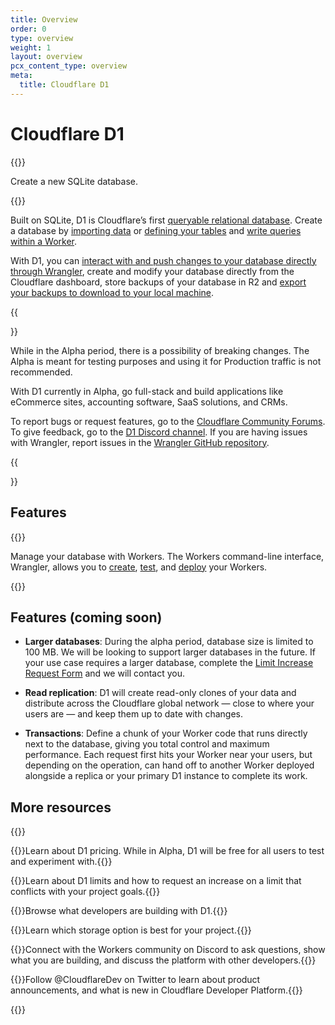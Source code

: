 ```yaml
---
title: Overview
order: 0
type: overview
weight: 1
layout: overview
pcx_content_type: overview
meta:
  title: Cloudflare D1
---
```


# Cloudflare D1

{{<description>}}

Create a new SQLite database.

{{</description>}}

Built on SQLite, D1 is Cloudflare’s first [queryable relational database](https://blog.cloudflare.com/introducing-d1/). Create a database by [importing data](/d1/learning/importing-data/) or [defining your tables](/d1/get-started/#5-run-a-query-against-your-d1-database) and [write queries within a Worker](/d1/get-started/#write-queries-within-your-worker).

With D1, you can [interact with and push changes to your database directly through Wrangler](/d1/get-started/#1-install-and-authenticate-wrangler), create and modify your database directly from the Cloudflare dashboard, store backups of your database in R2 and [export your backups to download to your local machine](/d1/learning/backups/).

{{<Aside type="warning" header="Public Alpha">}}

While in the Alpha period, there is a possibility of breaking changes. The Alpha is meant for testing purposes and using it for Production traffic is not recommended.

With D1 currently in Alpha, go full-stack and build applications like eCommerce sites, accounting software, SaaS solutions, and CRMs.

To report bugs or request features, go to the [Cloudflare Community Forums](https://community.cloudflare.com/c/developers/d1/85). To give feedback, go to the [D1 Discord channel](https://discord.com/invite/cloudflaredev). If you are having issues with Wrangler, report issues in the [Wrangler GitHub repository](https://github.com/cloudflare/workers-sdk/issues/new/choose).

{{</Aside>}}

## Features
 
{{<feature header="Wrangler" href="/workers/wrangler/install-and-update/">}}

Manage your database with Workers. The Workers command-line interface, Wrangler, allows you to [create](/workers/wrangler/commands/#init), [test](/workers/wrangler/commands/#dev), and [deploy](/workers/wrangler/commands/#publish) your Workers.

{{</feature>}}

## Features (coming soon)

* **Larger databases**: During the alpha period, database size is limited to 100 MB. We will be looking to support larger databases in the future. If your use case requires a larger database, complete the [Limit Increase Request Form](https://docs.google.com/forms/d/e/1FAIpQLSd_fwAVOboH9SlutMonzbhCxuuuOmiU1L_I5O2CFbXf_XXMRg/viewform) and we will contact you.

* **Read replication**: D1 will create read-only clones of your data and distribute across the Cloudflare global network — close to where your users are — and keep them up to date with changes.

* **Transactions**: Define a chunk of your Worker code that runs directly next to the database, giving you total control and maximum performance. Each request first hits your Worker near your users, but depending on the operation, can hand off to another Worker deployed alongside a replica or your primary D1 instance to complete its work.

## More resources
 
{{<resource-group>}}
 
{{<resource header="Pricing" href="/d1/platform/pricing/" icon="price">}}Learn about D1 pricing. While in Alpha, D1 will be free for all users to test and experiment with.{{</resource>}}
 
{{<resource header="Limits" href="/d1/platform/limits/" icon="documentation-clipboard">}}Learn about D1 limits and how to request an increase on a limit that conflicts with your project goals.{{</resource>}}

{{<resource header="Community projects" href="/d1/platform/community-projects/" icon="reference-architecture">}}Browse what developers are building with D1.{{</resource>}}

{{<resource header="Storage options" href="/workers/platform/storage-options/" icon="documentation-clipboard">}}Learn which storage option is best for your project.{{</resource>}}

{{<resource header="Developer Discord" href="https://discord.gg/cloudflaredev" icon="logo-Discord">}}Connect with the Workers community on Discord to ask questions, show what you are building, and discuss the platform with other developers.{{</resource>}}

{{<resource header="@CloudflareDev" href="https://twitter.com/cloudflaredev" icon="twitter">}}Follow @CloudflareDev on Twitter to learn about product announcements, and what is new in Cloudflare Developer Platform.{{</resource>}}
 
{{</resource-group>}}

